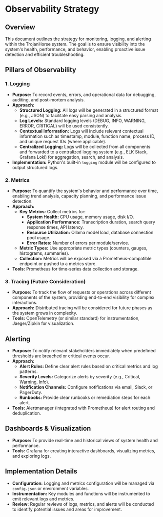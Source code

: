 # Observability Strategy

## Overview

This document outlines the strategy for monitoring, logging, and alerting within the TrojanHorse system. The goal is to ensure visibility into the system's health, performance, and behavior, enabling proactive issue detection and efficient troubleshooting.

## Pillars of Observability

### 1. Logging

- **Purpose:** To record events, errors, and operational data for debugging, auditing, and post-mortem analysis.
- **Approach:**
    - **Structured Logging:** All logs will be generated in a structured format (e.g., JSON) to facilitate easy parsing and analysis.
    - **Log Levels:** Standard logging levels (DEBUG, INFO, WARNING, ERROR, CRITICAL) will be used consistently.
    - **Contextual Information:** Logs will include relevant contextual information such as timestamp, module, function name, process ID, and unique request IDs (where applicable).
    - **Centralized Logging:** Logs will be collected from all components and forwarded to a centralized logging system (e.g., ELK Stack, Grafana Loki) for aggregation, search, and analysis.
- **Implementation:** Python's built-in `logging` module will be configured to output structured logs.

### 2. Metrics

- **Purpose:** To quantify the system's behavior and performance over time, enabling trend analysis, capacity planning, and performance issue detection.
- **Approach:**
    - **Key Metrics:** Collect metrics for:
        - **System Health:** CPU usage, memory usage, disk I/O.
        - **Application Performance:** Transcription duration, search query response times, API latency.
        - **Resource Utilization:** Ollama model load, database connection pool usage.
        - **Error Rates:** Number of errors per module/service.
    - **Metric Types:** Use appropriate metric types (counters, gauges, histograms, summaries).
    - **Collection:** Metrics will be exposed via a Prometheus-compatible endpoint or pushed to a metrics store.
- **Tools:** Prometheus for time-series data collection and storage.

### 3. Tracing (Future Consideration)

- **Purpose:** To track the flow of requests or operations across different components of the system, providing end-to-end visibility for complex interactions.
- **Approach:** Distributed tracing will be considered for future phases as the system grows in complexity.
- **Tools:** OpenTelemetry (or similar standard) for instrumentation, Jaeger/Zipkin for visualization.

## Alerting

- **Purpose:** To notify relevant stakeholders immediately when predefined thresholds are breached or critical events occur.
- **Approach:**
    - **Alert Rules:** Define clear alert rules based on critical metrics and log patterns.
    - **Severity Levels:** Categorize alerts by severity (e.g., Critical, Warning, Info).
    - **Notification Channels:** Configure notifications via email, Slack, or PagerDuty.
    - **Runbooks:** Provide clear runbooks or remediation steps for each alert.
- **Tools:** Alertmanager (integrated with Prometheus) for alert routing and deduplication.

## Dashboards & Visualization

- **Purpose:** To provide real-time and historical views of system health and performance.
- **Tools:** Grafana for creating interactive dashboards, visualizing metrics, and exploring logs.

## Implementation Details

- **Configuration:** Logging and metrics configuration will be managed via `config.json` or environment variables.
- **Instrumentation:** Key modules and functions will be instrumented to emit relevant logs and metrics.
- **Review:** Regular reviews of logs, metrics, and alerts will be conducted to identify potential issues and areas for improvement.
